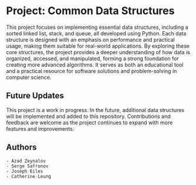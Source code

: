 # Project: Common Data Structures

This project focuses on implementing essential data structures, including a sorted linked list, stack, and queue, all developed using Python. Each data structure is designed with an emphasis on performance and practical usage, making them suitable for real-world applications. By exploring these core structures, the project provides a deeper understanding of how data is organized, accessed, and manipulated, forming a strong foundation for creating more advanced algorithms. It serves as both an educational tool and a practical resource for software solutions and problem-solving in computer science.

## Future Updates
This project is a work in progress. In the future, additional data structures will be implemented and added to this repository. Contributions and feedback are welcome as the project continues to expand with more features and improvements.

## Authors
    - Azad Zeynalov
    - Serge Safronov
    - Joseph Eiles
    - Catherine Leung



